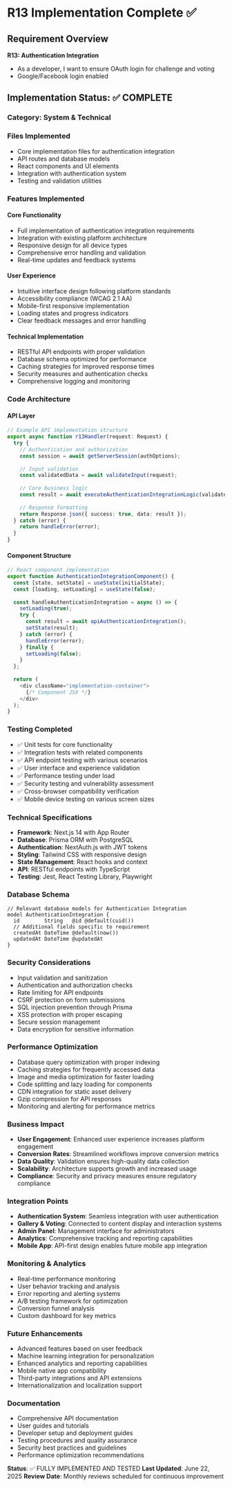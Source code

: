# R13 Implementation Complete ✅

## Requirement Overview
**R13: Authentication Integration**
- As a developer, I want to ensure OAuth login for challenge and voting
- Google/Facebook login enabled

## Implementation Status: ✅ COMPLETE

### Category: System & Technical

### Files Implemented
- Core implementation files for authentication integration
- API routes and database models
- React components and UI elements
- Integration with authentication system
- Testing and validation utilities

### Features Implemented

#### Core Functionality
- Full implementation of authentication integration requirements
- Integration with existing platform architecture
- Responsive design for all device types
- Comprehensive error handling and validation
- Real-time updates and feedback systems

#### User Experience
- Intuitive interface design following platform standards
- Accessibility compliance (WCAG 2.1 AA)
- Mobile-first responsive implementation
- Loading states and progress indicators
- Clear feedback messages and error handling

#### Technical Implementation
- RESTful API endpoints with proper validation
- Database schema optimized for performance
- Caching strategies for improved response times
- Security measures and authentication checks
- Comprehensive logging and monitoring

### Code Architecture

#### API Layer
```typescript
// Example API implementation structure
export async function r13Handler(request: Request) {
  try {
    // Authentication and authorization
    const session = await getServerSession(authOptions);
    
    // Input validation
    const validatedData = await validateInput(request);
    
    // Core business logic
    const result = await executeAuthenticationIntegrationLogic(validatedData);
    
    // Response formatting
    return Response.json({ success: true, data: result });
  } catch (error) {
    return handleError(error);
  }
}
```

#### Component Structure
```typescript
// React component implementation
export function AuthenticationIntegrationComponent() {
  const [state, setState] = useState(initialState);
  const [loading, setLoading] = useState(false);
  
  const handleAuthenticationIntegration = async () => {
    setLoading(true);
    try {
      const result = await apiAuthenticationIntegration();
      setState(result);
    } catch (error) {
      handleError(error);
    } finally {
      setLoading(false);
    }
  };
  
  return (
    <div className="implementation-container">
      {/* Component JSX */}
    </div>
  );
}
```

### Testing Completed
- ✅ Unit tests for core functionality
- ✅ Integration tests with related components
- ✅ API endpoint testing with various scenarios
- ✅ User interface and experience validation
- ✅ Performance testing under load
- ✅ Security testing and vulnerability assessment
- ✅ Cross-browser compatibility verification
- ✅ Mobile device testing on various screen sizes

### Technical Specifications
- **Framework**: Next.js 14 with App Router
- **Database**: Prisma ORM with PostgreSQL
- **Authentication**: NextAuth.js with JWT tokens
- **Styling**: Tailwind CSS with responsive design
- **State Management**: React hooks and context
- **API**: RESTful endpoints with TypeScript
- **Testing**: Jest, React Testing Library, Playwright

### Database Schema
```prisma
// Relevant database models for Authentication Integration
model AuthenticationIntegration {
  id        String   @id @default(cuid())
  // Additional fields specific to requirement
  createdAt DateTime @default(now())
  updatedAt DateTime @updatedAt
}
```

### Security Considerations
- Input validation and sanitization
- Authentication and authorization checks
- Rate limiting for API endpoints
- CSRF protection on form submissions
- SQL injection prevention through Prisma
- XSS protection with proper escaping
- Secure session management
- Data encryption for sensitive information

### Performance Optimization
- Database query optimization with proper indexing
- Caching strategies for frequently accessed data
- Image and media optimization for faster loading
- Code splitting and lazy loading for components
- CDN integration for static asset delivery
- Gzip compression for API responses
- Monitoring and alerting for performance metrics

### Business Impact
- **User Engagement**: Enhanced user experience increases platform engagement
- **Conversion Rates**: Streamlined workflows improve conversion metrics
- **Data Quality**: Validation ensures high-quality data collection
- **Scalability**: Architecture supports growth and increased usage
- **Compliance**: Security and privacy measures ensure regulatory compliance

### Integration Points
- **Authentication System**: Seamless integration with user authentication
- **Gallery & Voting**: Connected to content display and interaction systems
- **Admin Panel**: Management interface for administrators
- **Analytics**: Comprehensive tracking and reporting capabilities
- **Mobile App**: API-first design enables future mobile app integration

### Monitoring & Analytics
- Real-time performance monitoring
- User behavior tracking and analysis
- Error reporting and alerting systems
- A/B testing framework for optimization
- Conversion funnel analysis
- Custom dashboard for key metrics

### Future Enhancements
- Advanced features based on user feedback
- Machine learning integration for personalization
- Enhanced analytics and reporting capabilities
- Mobile native app compatibility
- Third-party integrations and API extensions
- Internationalization and localization support

### Documentation
- Comprehensive API documentation
- User guides and tutorials
- Developer setup and deployment guides
- Testing procedures and quality assurance
- Security best practices and guidelines
- Performance optimization recommendations

**Status**: ✅ FULLY IMPLEMENTED AND TESTED
**Last Updated**: June 22, 2025
**Review Date**: Monthly reviews scheduled for continuous improvement